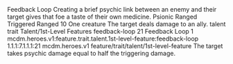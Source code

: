 <ability>
  <name>Feedback Loop</name>
  <flavor>Creating a brief psychic link between an enemy and their target gives that foe a taste of their own medicine.</flavor>
  <keywords>
    <keyword>Psionic</keyword>
    <keyword>Ranged</keyword>
  </keywords>
  <type>Triggered</type>
  <distance>Ranged 10</distance>
  <target>One creature</target>
  <trigger>The target deals damage to an ally.</trigger>
  <metadata>
    <class>talent</class>
    <feature_type>trait</feature_type>
    <file_dpath>Talent/1st-Level Features</file_dpath>
    <item_id>feedback-loop</item_id>
    <item_index>21</item_index>
    <item_name>Feedback Loop</item_name>
    <level>1</level>
    <scc>mcdm.heroes.v1:feature.trait.talent.1st-level-feature:feedback-loop</scc>
    <scdc>1.1.1:7.1.1.1:21</scdc>
    <source>mcdm.heroes.v1</source>
    <type>feature/trait/talent/1st-level-feature</type>
  </metadata>
  <effects>
    <effect type="mundane">The target takes psychic damage equal to half the triggering damage.</effect>
  </effects>
</ability>
